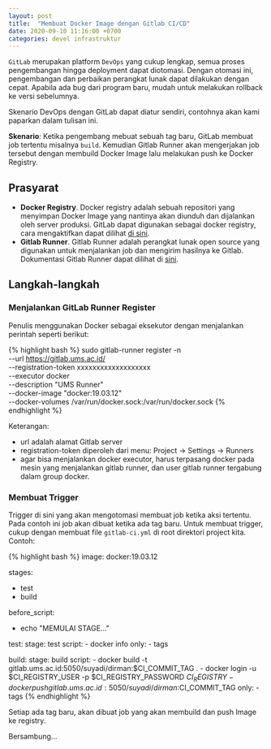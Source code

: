 ```yaml
---
layout: post
title:  "Membuat Docker Image dengan Gitlab CI/CD"
date: 2020-09-10 11:16:00 +0700
categories: devel infrastruktur
---
```


`GitLab` merupakan platform `DevOps` yang cukup lengkap, semua proses pengembangan hingga deployment dapat diotomasi. Dengan otomasi ini, pengembangan dan perbaikan perangkat lunak dapat dilakukan dengan cepat. Apabila ada bug dari program baru, mudah untuk melakukan rollback ke versi sebelumnya. 

Skenario DevOps dengan GitLab dapat diatur sendiri, contohnya akan kami paparkan dalam tulisan ini.

**Skenario**: Ketika pengembang mebuat sebuah tag baru, GitLab membuat job tertentu misalnya `build`. Kemudian Gitlab Runner akan mengerjakan job tersebut dengan membuild Docker Image lalu melakukan push ke Docker Registry.

## Prasyarat

- **Docker Registry**. Docker registry adalah sebuah repositori yang menyimpan Docker Image yang nantinya akan diunduh dan dijalankan oleh server produksi. GitLab dapat digunakan sebagai docker registry, cara mengaktifkan dapat dilihat [di sini](https://docs.gitlab.com/ee/administration/packages/container_registry.html).
- **Gitlab Runner**. Gitlab Runner adalah perangkat lunak open source yang digunakan untuk menjalankan job dan mengirim hasilnya ke Gitlab. Dokumentasi Gitlab Runner dapat dilihat di [sini](https://docs.gitlab.com/runner/).

## Langkah-langkah

### Menjalankan GitLab Runner Register

Penulis menggunakan Docker sebagai eksekutor dengan menjalankan perintah seperti berikut:

{% highlight bash %}
sudo gitlab-runner register -n \
  --url https://gitlab.ums.ac.id/ \
  --registration-token xxxxxxxxxxxxxxxxxxx \
  --executor docker \
  --description "UMS Runner" \
  --docker-image "docker:19.03.12" \
  --docker-volumes /var/run/docker.sock:/var/run/docker.sock
{% endhighlight %}

Keterangan:
- url adalah alamat Gitlab server
- registration-token diperoleh dari menu: Project -> Settings -> Runners
- agar bisa menjalankan docker executor, harus terpasang docker pada mesin yang menjalankan gitlab runner, dan user gitlab runner tergabung dalam group docker.

### Membuat Trigger

Trigger di sini yang akan mengotomasi membuat job ketika aksi tertentu. Pada contoh ini job akan dibuat ketika ada tag baru. Untuk membuat trigger, cukup dengan membuat file `gitlab-ci.yml` di root direktori project kita. Contoh:

{% highlight bash %}
image: docker:19.03.12

stages:
  - test
  - build

before_script:
  - echo "MEMULAI STAGE..."

test:
  stage: test
  script:
    - docker info
  only:
    - tags

build:
  stage: build
  script:
    - docker build -t gitlab.ums.ac.id:5050/suyadi/dirman:$CI_COMMIT_TAG .
    - docker login -u $CI_REGISTRY_USER -p $CI_REGISTRY_PASSWORD $CI_REGISTRY
    - docker push gitlab.ums.ac.id:5050/suyadi/dirman:$CI_COMMIT_TAG
  only:
    - tags
{% endhighlight %}

Setiap ada tag baru, akan dibuat job yang akan membuild dan push Image ke registry.

Bersambung...